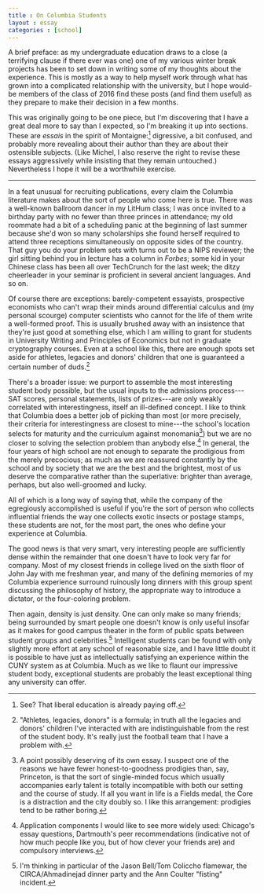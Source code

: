 ```yaml
---
title : On Columbia Students
layout : essay
categories : [school]
---
```


A brief preface: as my undergraduate education draws to a close (a terrifying
clause if there ever was one) one of my various winter break projects has been
to set down in writing some of my thoughts about the experience. This is mostly
as a way to help myself work through what has grown into a complicated
relationship with the university, but I hope would-be members of the class of
2016 find these posts (and find them useful) as they prepare to make their
decision in a few months.

This was originally going to be one piece, but I'm discovering that I have a
great deal more to say than I expected, so I'm breaking it up into sections.
These are _essais_ in the spirit of Montaigne:[^1] digressive, a bit confused,
and probably more revealing about their author than they are about their
ostensible subjects. (Like Michel, I also reserve the right to revise these
essays aggressively while insisting that they remain untouched.) Nevertheless I
hope it will be a worthwhile exercise.

***

In a feat unusual for recruiting publications, every claim the Columbia
literature makes about the sort of people who come here is true. There was a
well-known ballroom dancer in my LitHum class; I was once invited to a birthday
party with no fewer than three princes in attendance; my old roommate had a bit
of a scheduling panic at the beginning of last summer because she'd won so many
scholarships she found herself required to attend three receptions
simultaneously on opposite sides of the country. That guy you do your problem
sets with turns out to be a NIPS reviewer; the girl sitting behind you in
lecture has a column in _Forbes_; some kid in your Chinese class has been all
over TechCrunch for the last week; the ditzy cheerleader in your seminar is
proficient in several ancient languages. And so on.

Of course there are exceptions: barely-competent essayists, prospective
economists who can't wrap their minds around differential calculus and (my
personal scourge) computer scientists who cannot for the life of them write a
well-formed proof. This is usually brushed away with an insistence that they're
just good at something else, which I am willing to grant for students in
University Writing and Principles of Economics but not in graduate cryptography
courses. Even at a school like this, there are enough spots set aside for
athletes, legacies and donors' children that one is guaranteed a certain number
of duds.[^2]

There's a broader issue: we purport to assemble the most interesting student
body possible, but the usual inputs to the admissions process---SAT scores,
personal statements, lists of prizes---are only weakly correlated with
interestingness, itself an ill-defined concept. I like to think that Columbia
does a better job of picking than most (or more precisely, their criteria for
interestingness are closest to mine---the school's location selects for maturity
and the curriculum against monomania[^3]) but we are no closer to solving the
selection problem than anybody else.[^4] In general, the four years of high
school are not enough to separate the prodigious from the merely precocious; as
much as we are reassured constantly by the school and by society that we are the
best and the brightest, most of us deserve the comparative rather than the
superlative: brighter than average, perhaps, but also well-groomed and lucky.

All of which is a long way of saying that, while the company of the egregiously
accomplished is useful if you're the sort of person who collects influential
friends the way one collects exotic insects or postage stamps, these students
are not, for the most part, the ones who define your experience at Columbia.

The good news is that very smart, very interesting people are sufficiently dense
within the remainder that one doesn't have to look very far for company. Most of
my closest friends in college lived on the sixth floor of John Jay with me
freshman year, and many of the defining memories of my Columbia experience
surround ruinously long dinners with this group spent discussing the philosophy
of history, the appropriate way to introduce a dictator, or the four-coloring
problem.

Then again, density is just density. One can only make so many friends; being
surrounded by smart people one doesn't know is only useful insofar as it makes
for good campus theater in the form of public spats between student groups and
celebrities.[^5] Intelligent students can be found with only slightly more
effort at any school of reasonable size, and I have little doubt it is possible
to have just as intellectually satisfying an experience within the CUNY system
as at Columbia. Much as we like to flaunt our impressive student body,
exceptional students are probably the least exceptional thing any university can
offer.

[^1]: See? That liberal education is already paying off.

[^2]: "Athletes, legacies, donors" is a formula; in truth all the legacies and
donors' children I've interacted with are indistinguishable from the rest of the
student body. It's really just the football team that I have a problem with.

[^3]: A point possibly deserving of its own essay. I suspect one of the reasons
we have fewer honest-to-goodness prodigies than, say, Princeton, is that the
sort of single-minded focus which usually accompanies early talent is totally
incompatible with both our setting and the course of study. If all you want in
life is a Fields medal, the Core is a distraction and the city doubly so. I like
this arrangement: prodigies tend to be rather boring.

[^4]: Application components I would like to see more widely used: Chicago's
essay questions, Dartmouth's peer recommendations (indicative not of how much
people like you, but of how clever your friends are) and compulsory interviews.

[^5]: I'm thinking in particular of the Jason Bell/Tom Coliccho flamewar, the
CIRCA/Ahmadinejad dinner party and the Ann Coulter "fisting" incident.
